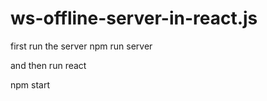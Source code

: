 # ws-offline-server-in-react.js

first run the server 
npm run server 

and then run react 

npm start 

